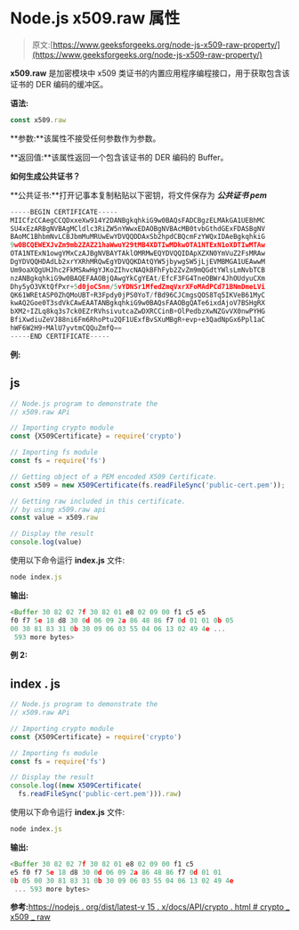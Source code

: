 # Node.js x509.raw 属性

> 原文:[https://www.geeksforgeeks.org/node-js-x509-raw-property/](https://www.geeksforgeeks.org/node-js-x509-raw-property/)

**x509.raw** 是加密模块中 x509 类证书的内置应用程序编程接口，用于获取包含该证书的 DER 编码的缓冲区。

**语法:**

```js
const x509.raw
```

**参数:**该属性不接受任何参数作为参数。

**返回值:**该属性返回一个包含该证书的 DER 编码的 Buffer。

**如何生成公共证书？**

**公共证书:**打开记事本复制粘贴以下密钥，将文件保存为 ***公共证书 pem***

```js
-----BEGIN CERTIFICATE-----
MIICfzCCAegCCQDxxeXw914Y2DANBgkqhkiG9w0BAQsFADCBgzELMAkGA1UEBhMC
SU4xEzARBgNVBAgMCldlc3RiZW5nYWwxEDAOBgNVBAcMB0tvbGthdGExFDASBgNV
BAoMC1BhbmNvLCBJbmMuMRUwEwYDVQQDDAxSb2hpdCBQcmFzYWQxIDAeBgkqhkiG
9w0BCQEWEXJvZm9mb2ZAZ21haWwuY29tMB4XDTIwMDkwOTA1NTExN1oXDTIwMTAw
OTA1NTExN1owgYMxCzAJBgNVBAYTAklOMRMwEQYDVQQIDApXZXN0YmVuZ2FsMRAw
DgYDVQQHDAdLb2xrYXRhMRQwEgYDVQQKDAtQYW5jbywgSW5jLjEVMBMGA1UEAwwM
Um9oaXQgUHJhc2FkMSAwHgYJKoZIhvcNAQkBFhFyb2ZvZm9mQGdtYWlsLmNvbTCB
nzANBgkqhkiG9w0BAQEFAAOBjQAwgYkCgYEAt/EfcF3FG4TneOBWr4JhOUdyuCXm
Dhy5yO3VKtQfPxr+5d0joCSnn/5vYDNSr1MfedZmqVxrXFoMAdPCd71BNmDmeLVi
QK61WREtASP0ZhQMoUBT+R3Fpdy0jPS0YoT/fBd96CJCmgsQOS8Tq5IKVeB61MyC
kwAQ2Goe0T3sdVkCAwEAATANBgkqhkiG9w0BAQsFAAOBgQATe6ixdAjoV7BSHgRX
bXM2+IZLq8kq3s7ck0EZrRVhsivutcaZwDXRCCinB+OlPedbzXwNZGvVX0nwPYHG
BfiXwdiuZeVJ88ni6Fm6RhoPtu2QF1UExfBvSXuMBgR+evp+e3QadNpGx6Ppl1aC
hWF6W2H9+MAlU7yvtmCQQuZmfQ==
-----END CERTIFICATE-----
```

**例:**

## js

```js
// Node.js program to demonstrate the  
// x509.raw APi

// Importing crypto module
const {X509Certificate} = require('crypto')

// Importing fs module
const fs = require('fs')

// Getting object of a PEM encoded X509 Certificate. 
const x509 = new X509Certificate(fs.readFileSync('public-cert.pem'));

// Getting raw included in this certificate.
// by using x509.raw api
const value = x509.raw

// Display the result
console.log(value)
```

使用以下命令运行 **index.js** 文件:

```js
node index.js
```

**输出:**

```js
<Buffer 30 82 02 7f 30 82 01 e8 02 09 00 f1 c5 e5
f0 f7 5e 18 d8 30 0d 06 09 2a 86 48 86 f7 0d 01 01 0b 05 
00 30 81 83 31 0b 30 09 06 03 55 04 06 13 02 49 4e ...
 593 more bytes>
```

**例 2:**

## index . js

```js
// Node.js program to demonstrate the  
// x509.raw APi

// Importing crypto module
const {X509Certificate} = require('crypto')

// Importing fs module
const fs = require('fs')

// Display the result
console.log((new X509Certificate(
  fs.readFileSync('public-cert.pem'))).raw)
```

使用以下命令运行 **index.js** 文件:

```js
node index.js
```

**输出:**

```js
<Buffer 30 82 02 7f 30 82 01 e8 02 09 00 f1 c5
e5 f0 f7 5e 18 d8 30 0d 06 09 2a 86 48 86 f7 0d 01 01 
0b 05 00 30 81 83 31 0b 30 09 06 03 55 04 06 13 02 49 4e
 ... 593 more bytes>
```

**参考:**[https://nodejs . org/dist/latest-v 15 . x/docs/API/crypto . html # crypto _ x509 _ raw](https://nodejs.org/dist/latest-v15.x/docs/api/crypto.html#crypto_x509_raw)